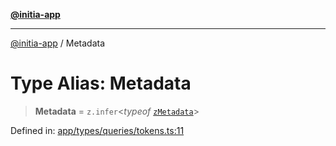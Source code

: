[**@initia-app**](../types.md)

***

[@initia-app](../types.md) / Metadata

# Type Alias: Metadata

> **Metadata** = `z.infer`\<*typeof* [`zMetadata`](../variables/zMetadata.md)\>

Defined in: [app/types/queries/tokens.ts:11](https://github.com/hanwong/app-v2/blob/b6cc29462bca0bededdcec342d091f91e17e428a/app/types/queries/tokens.ts#L11)
